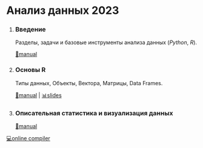 # Анализ данных 2023

1. ### Введение

   Разделы, задачи и базовые инструменты анализа данных (*Python*, *R*).

   [📖manual](./0_intro/index.html)

2. ### Основы R

   Типы данных, Объекты, Вектора, Матрицы, Data Frames.

   [📖manual](./1_basic/index.html) | [📊slides](./1_basic/slides.html)

3. ### Описательная статистика и визуализация данных

    [📖manual](./2_eda/index.html)



[💻online compiler](https://www.mycompiler.io/new/r)
